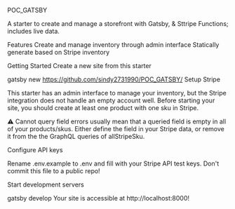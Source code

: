 POC_GATSBY

A starter to create and manage a storefront with Gatsby,  & Sttripe Functions; includes live data.

Features
Create and manage inventory through admin interface
Statically generate based on Stripe inventory

Getting Started
Create a new site from this starter

gatsby new <project-name> https://github.com/sindy2731990/POC_GATSBY/
Setup Stripe

This starter has an admin interface to manage your inventory, but the Stripe integration does not handle an empty account well. Before starting your site, you should create at least one product with one sku in Stripe.

⚠️ Cannot query field errors usually mean that a queried field is empty in all of your products/skus. Either define the field in your Stripe data, or remove it from the the GraphQL queries of allStripeSku.

Configure API keys

Rename .env.example to .env and fill with your Stripe API test keys. Don't commit this file to a public repo!

Start development servers

gatsby develop
Your site is accessible at http://localhost:8000!


